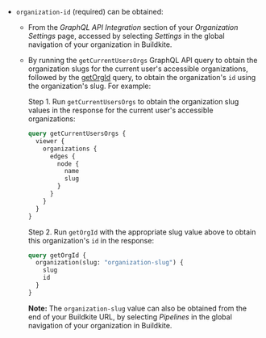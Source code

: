 - `organization-id` (required) can be obtained:

    * From the _GraphQL API Integration_ section of your _Organization Settings_ page, accessed by selecting _Settings_ in the global navigation of your organization in Buildkite.

    * By running the `getCurrentUsersOrgs` GraphQL API query to obtain the organization slugs for the current user's accessible organizations, followed by the [getOrgId](/docs/apis/graphql/schemas/query/organization) query, to obtain the organization's `id` using the organization's slug. For example:

        Step 1. Run `getCurrentUsersOrgs` to obtain the organization slug values in the response for the current user's accessible organizations:

        ```graphql
        query getCurrentUsersOrgs {
          viewer {
            organizations {
              edges {
                node {
                  name
                  slug
                }
              }
            }
          }
        }
        ```

        Step 2. Run `getOrgId` with the appropriate slug value above to obtain this organization's `id` in the response:

        ```graphql
        query getOrgId {
          organization(slug: "organization-slug") {
            slug
            id
          }
        }
        ```

        **Note:** The `organization-slug` value can also be obtained from the end of your Buildkite URL, by selecting _Pipelines_ in the global navigation of your organization in Buildkite.
